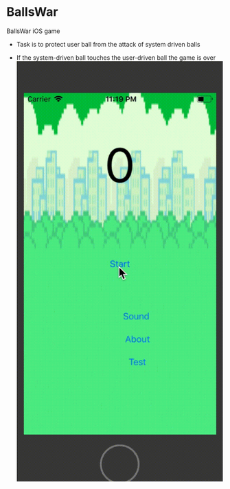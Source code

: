 # BallsWar
BallsWar iOS game
- Task is to protect user ball from the attack of system driven balls

- If the system-driven ball touches the user-driven ball the game is over
![Demo](https://github.com/dipankarghosh28/BallsWar/blob/master/BallsEnemy.gif)
